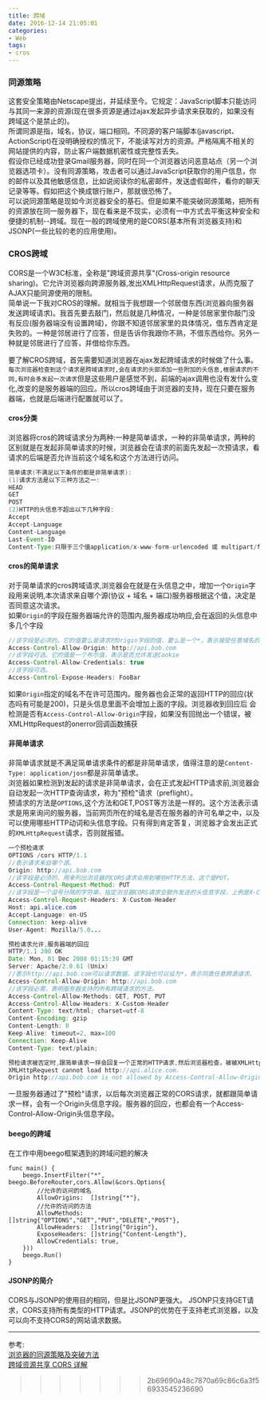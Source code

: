 ```yaml
---
title: 跨域
date: 2016-12-14 21:05:01
categories: 
- Web
tags: 
- cros
---
```


### 同源策略 
这套安全策略由Netscape提出，并延续至今。它规定：JavaScript脚本只能访问与其同一来源的资源(现在很多资源是通过ajax发起异步请求来获取的，如果没有跨域这个是禁止的)。  
所谓同源是指，域名，协议，端口相同。不同源的客户端脚本(javascript、ActionScript)在没明确授权的情况下，不能读写对方的资源。严格隔离不相关的网站提供的内容，防止客户端数据机密性或完整性丢失。  
假设你已经成功登录Gmail服务器，同时在同一个浏览器访问恶意站点（另一个浏览器选项卡）。没有同源策略，攻击者可以通过JavaScript获取你的用户信息，你的邮件以及其他敏感信息，比如说阅读你的私密邮件，发送虚假邮件，看你的聊天记录等等。假如把这个换成银行账户，那就很恐怖了。   
可以说同源策略是现如今浏览器安全的基石。但是如果不能突破同源策略，把所有的资源放在同一服务器下，现在看来是不现实，必须有一中方式去平衡这种安全和便捷的机制--跨域。现在一般的跨域使用的是CORS(基本所有浏览器支持)和JSONP(一些比较的老的应用使用)。  
### CROS跨域  
CORS是一个W3C标准，全称是"跨域资源共享"(Cross-origin resource sharing)。它允许浏览器向跨源服务器,发出XMLHttpRequest请求，从而克服了AJAX只能同源使用的限制。  
简单说一下我对CROS的理解。就相当于我想跟一个邻居借东西(浏览器向服务器发送跨域请求)。我首先要去敲门，然后就是几种情况，一种是邻居家里你敲门没有反应(服务器端没有设置跨域)，你跟不知道邻居家里的具体情况，借东西肯定是失败的。一种是邻居进行了应答，但是告诉你我跟你不熟，不借东西给你。另外一种就是邻居进行了应答，并借给你东西。
<!--more-->  
要了解CROS跨域，首先需要知道浏览器在ajax发起跨域请求的时候做了什么事。  
`每次浏览器检查到这个请求是跨域请求时,会在请求的头部添加一些附加的头信息,根据请求的不同,有时会多发起一次请求`但是这些用户是感觉不到，前端的ajax调用也没有发什么变化,改变的是服务器端的回应。所以cros跨域由于浏览器的支持，现在只要在服务器端，也就是后端进行配置就可以了。  
#### cros分类
浏览器将cros的跨域请求分为两种:一种是简单请求，一种的非简单请求，两种的区别就是在发起非简单请求的时候，浏览器会在请求的前面先发起一次预请求，看请求的后端是否允许当前这个域名和这个方法进行访问。

```java
简单请求(不满足以下条件的都是非简单请求):
(1)请求方法是以下三种方法之一:
HEAD
GET
POST
(2)HTTP的头信息不超出以下几种字段:
Accept
Accept-Language
Content-Language
Last-Event-ID
Content-Type:只限于三个值application/x-www-form-urlencoded 或 multipart/form-data 或text/plain
```
#### cros的简单请求
对于简单请求的cros跨域请求,浏览器会在就是在头信息之中，增加一个`Origin`字段用来说明,本次请求来自哪个源(协议 + 域名 + 端口)服务器根据这个值，决定是否同意这次请求。  
如果`Origin`的字段在服务器端允许的范围内,服务器成功响应,会在返回的头信息中多几个字段

```java
//该字段是必须的。它的值要么是请求时Origin字段的值，要么是一个*，表示接受任意域名的请求。
Access-Control-Allow-Origin: http://api.bob.com
//该字段可选。它的值是一个布尔值，表示是否允许发送Cookie
Access-Control-Allow-Credentials: true
//该字段可选。
Access-Control-Expose-Headers: FooBar
```
如果`Origin`指定的域名不在许可范围内。服务器也会正常的返回HTTP的回应(状态吗有可能是200)，只是头信息里面不会增加上面的字段。浏览器收到回应后 会检测是否有`Access-Control-Allow-Origin`字段，如果没有回抛出一个错误，被XMLHttpRequest的onerror回调函数捕获
#### 非简单请求  
非简单请求就是不满足简单请求条件的都是非简单请求，值得注意的是`Content-Type: application/josn`都是非简单请求。  
浏览器如果检测到发起的请求是非简单请求，会在正式发起HTTP请求前,浏览器会自动发起一次HTTP查询请求，称为"预检"请求（preflight）。  
预请求的方法是`OPTIONS`,这个方法和GET,POST等方法是一样的。这个方法表示请求是用来询问的服务器，当前网页所在的域名是否在服务器的许可名单之中，以及可以使用哪些HTTP动词和头信息字段。只有得到肯定答复，浏览器才会发出正式的`XMLHttpRequest`请求，否则就报错。

```java
一个预检请求
OPTIONS /cors HTTP/1.1
//表示请求来自哪个源。
Origin: http://api.bob.com
//该字段是必须的，用来列出浏览器的CORS请求会用到哪些HTTP方法，这个是PUT。
Access-Control-Request-Method: PUT
//该字段是一个逗号分隔的字符串，指定浏览器CORS请求会额外发送的头信息字段，上例是X-Custom-Header。
Access-Control-Request-Headers: X-Custom-Header
Host: api.alice.com
Accept-Language: en-US
Connection: keep-alive
User-Agent: Mozilla/5.0...

预检请求允许,服务器端的回应
HTTP/1.1 200 OK
Date: Mon, 01 Dec 2008 01:15:39 GMT
Server: Apache/2.0.61 (Unix)
//表示http://api.bob.com可以请求数据。该字段也可以设为*，表示同意任意跨源请求。
Access-Control-Allow-Origin: http://api.bob.com
//该字段必需，表明服务器支持的所有跨域请求的方法。
Access-Control-Allow-Methods: GET, POST, PUT
Access-Control-Allow-Headers: X-Custom-Header
Content-Type: text/html; charset=utf-8
Content-Encoding: gzip
Content-Length: 0
Keep-Alive: timeout=2, max=100
Connection: Keep-Alive
Content-Type: text/plain;

预检请求被否定时,跟简单请求一样会回复一个正常的HTTP请求,然后浏览器检查，被被XMLHttpRequest对象的onerror回调函数捕获就会报错
XMLHttpRequest cannot load http://api.alice.com.
Origin http://api.bob.com is not allowed by Access-Control-Allow-Origin.
```
一旦服务器通过了"预检"请求，以后每次浏览器正常的CORS请求，就都跟简单请求一样，会有一个Origin头信息字段。服务器的回应，也都会有一个Access-Control-Allow-Origin头信息字段。
#### beego的跨域
在工作中用beego框架遇到的跨域问题的解决

```golang
func main() {
	beego.InsertFilter("*", beego.BeforeRouter,cors.Allow(&cors.Options{
		//允许的访问的域名
		AllowOrigins:  []string{"*"},
		//允许的访问的方法
		AllowMethods:  []string{"OPTIONS","GET","PUT","DELETE","POST"},
		AllowHeaders:  []string{"Origin"},
		ExposeHeaders: []string{"Content-Length"},
		AllowCredentials: true,
	}))
	beego.Run()
}
```
#### JSONP的简介
CORS与JSONP的使用目的相同，但是比JSONP更强大。
JSONP只支持GET请求，CORS支持所有类型的HTTP请求。JSONP的优势在于支持老式浏览器，以及可以向不支持CORS的网站请求数据。


----  
参考:  
[浏览器的同源策略及突破方法](http://blog.leanote.com/post/tamamoran/%E6%B5%8F%E8%A7%88%E5%99%A8%E7%9A%84%E5%90%8C%E6%BA%90%E7%AD%96%E7%95%A5%E5%8F%8A%E7%AA%81%E7%A0%B4%E6%96%B9%E6%B3%95)  
[跨域资源共享 CORS 详解](http://www.ruanyifeng.com/blog/2016/04/cors.html)
>>>>>>> 2b69690a48c7870a69c86c6a3f56933545236690
